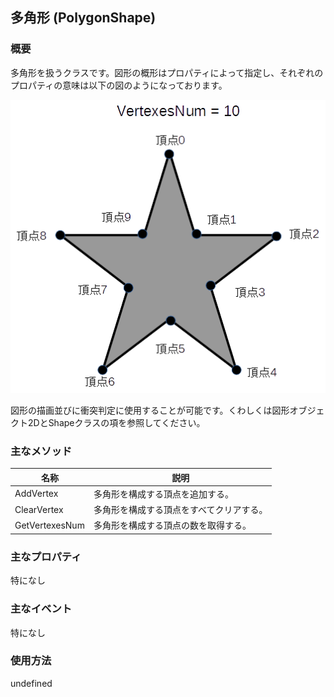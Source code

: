 ## 多角形 (PolygonShape)

### 概要

多角形を扱うクラスです。図形の概形はプロパティによって指定し、それぞれのプロパティの意味は以下の図のようになっております。

![多角形](img/PolygonShape.png)

図形の描画並びに衝突判定に使用することが可能です。くわしくは図形オブジェクト2DとShapeクラスの項を参照してください。

### 主なメソッド

| 名称 | 説明 |
|---|---|
| AddVertex | 多角形を構成する頂点を追加する。 |
| ClearVertex | 多角形を構成する頂点をすべてクリアする。  |
| GetVertexesNum | 多角形を構成する頂点の数を取得する。  |

### 主なプロパティ

特になし

### 主なイベント

特になし

### 使用方法

undefined